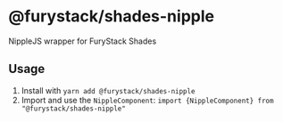 # @furystack/shades-nipple

NippleJS wrapper for FuryStack Shades

## Usage

1. Install with `yarn add @furystack/shades-nipple`
1. Import and use the `NippleComponent`: `import {NippleComponent} from "@furystack/shades-nipple"`

